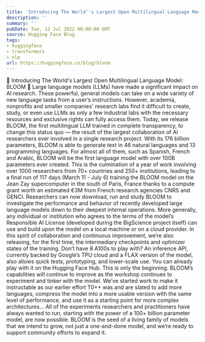 ```yaml
---
title: 'Introducing The World''s Largest Open Multilingual Language Model: BLOOM'
description: ''
summary: ''
pubDate: Tue, 12 Jul 2022 00:00:00 GMT
source: Hugging Face Blog
tags:
- huggingface
- transformers
- nlp
url: https://huggingface.co/blog/bloom
---
```


🌸 Introducing The World's Largest Open Multilingual Language Model: BLOOM 🌸
Large language models (LLMs) have made a significant impact on AI research. These powerful, general models can take on a wide variety of new language tasks from a user’s instructions. However, academia, nonprofits and smaller companies' research labs find it difficult to create, study, or even use LLMs as only a few industrial labs with the necessary resources and exclusive rights can fully access them. Today, we release BLOOM, the first multilingual LLM trained in complete transparency, to change this status quo — the result of the largest collaboration of AI researchers ever involved in a single research project.
With its 176 billion parameters, BLOOM is able to generate text in 46 natural languages and 13 programming languages. For almost all of them, such as Spanish, French and Arabic, BLOOM will be the first language model with over 100B parameters ever created. This is the culmination of a year of work involving over 1000 researchers from 70+ countries and 250+ institutions, leading to a final run of 117 days (March 11 - July 6) training the BLOOM model on the Jean Zay supercomputer in the south of Paris, France thanks to a compute grant worth an estimated €3M from French research agencies CNRS and GENCI.
Researchers can now download, run and study BLOOM to investigate the performance and behavior of recently developed large language models down to their deepest internal operations. More generally, any individual or institution who agrees to the terms of the model’s Responsible AI License (developed during the BigScience project itself) can use and build upon the model on a local machine or on a cloud provider. In this spirit of collaboration and continuous improvement, we’re also releasing, for the first time, the intermediary checkpoints and optimizer states of the training. Don’t have 8 A100s to play with? An inference API, currently backed by Google’s TPU cloud and a FLAX version of the model, also allows quick tests, prototyping, and lower-scale use. You can already play with it on the Hugging Face Hub.
This is only the beginning. BLOOM’s capabilities will continue to improve as the workshop continues to experiment and tinker with the model. We’ve started work to make it instructable as our earlier effort T0++ was and are slated to add more languages, compress the model into a more usable version with the same level of performance, and use it as a starting point for more complex architectures… All of the experiments researchers and practitioners have always wanted to run, starting with the power of a 100+ billion parameter model, are now possible. BLOOM is the seed of a living family of models that we intend to grow, not just a one-and-done model, and we’re ready to support community efforts to expand it.
